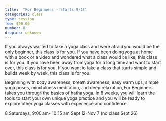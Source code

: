 ```yaml
---
title:  "For Beginners - starts 9/12"
categories: class
type: session
fee: $90.00
number: 8
dropins: unknown
---
```

If you always wanted to take a yoga class and were afraid you would be the only beginner, this class is for you. If you have been doing yoga at home with a book or a video and wondered what a class would be like, this class is for you. If you have been away from yoga for a long time and want to start over, this class is for you. If you want to take a class that starts simple and builds week by week, this class is for you.

Beginning with body awareness, breath awareness, easy warm ups, simple yoga poses, mindfulness meditation, and deep relaxation, For Beginners takes you through the basics of hatha yoga. In 8 weeks, you will learn the tools to start your own unique yoga practice and you will be ready to explore other yoga classes with experience and confidence.

8 Saturdays, 9:00 am- 10:15 am  Sept 12-Nov 7 (no class Sept 26)
